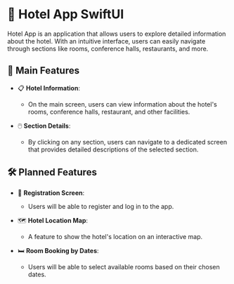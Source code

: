 # 🏨 Hotel App SwiftUI

Hotel App is an application that allows users to explore detailed information about the hotel. With an intuitive interface, users can easily navigate through sections like rooms, conference halls, restaurants, and more.

## 🚀 Main Features

- 📋 **Hotel Information**:
  - On the main screen, users can view information about the hotel's rooms, conference halls, restaurant, and other facilities.

- 🖱️ **Section Details**:
  - By clicking on any section, users can navigate to a dedicated screen that provides detailed descriptions of the selected section.

## 🛠️ Planned Features

- 🔐 **Registration Screen**:
  - Users will be able to register and log in to the app.

- 🗺️ **Hotel Location Map**:
  - A feature to show the hotel's location on an interactive map.

- 🛏️ **Room Booking by Dates**:
  - Users will be able to select available rooms based on their chosen dates.
